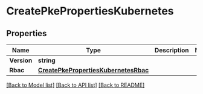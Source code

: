 # CreatePkePropertiesKubernetes

## Properties
Name | Type | Description | Notes
------------ | ------------- | ------------- | -------------
**Version** | **string** |  | 
**Rbac** | [**CreatePkePropertiesKubernetesRbac**](CreatePKEProperties_kubernetes_rbac.md) |  | 

[[Back to Model list]](../README.md#documentation-for-models) [[Back to API list]](../README.md#documentation-for-api-endpoints) [[Back to README]](../README.md)


